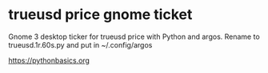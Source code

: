 # trueusd price gnome ticket 

Gnome 3 desktop ticker for trueusd price with Python and argos. Rename to trueusd.1r.60s.py and put in ~/.config/argos

https://pythonbasics.org
